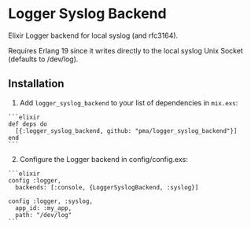 Logger Syslog Backend
=====================

Elixir Logger backend for local syslog (and rfc3164).

Requires Erlang 19 since it writes directly to the local syslog Unix Socket (defaults to /dev/log).

## Installation

  1. Add `logger_syslog_backend` to your list of dependencies in `mix.exs`:

    ```elixir
    def deps do
      [{:logger_syslog_backend, github: "pma/logger_syslog_backend"}]
    end
    ```

  2. Configure the Logger backend in config/config.exs:

    ```elixir
    config :logger,
      backends: [:console, {LoggerSyslogBackend, :syslog}]

    config :logger, :syslog,
      app_id: :my_app,
      path: "/dev/log"
    ```
